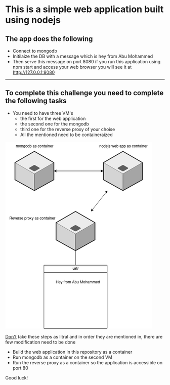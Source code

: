 # This is a simple web application built using nodejs 

## The app does the following 
- Connect to mongodb 
- Initilaize the DB with a message which is hey from Abu Mohammed
- Then serve this message on port 8080 if you run this application using npm start and access your web browser you will see it at http://127.0.0.1:8080

---

## To complete this challenge you need to complete the following tasks

- You need to have three VM's
    - the first for the web application
    - the second one for the mongodb
    - third one for the reverse proxy of your choise
    - All the mentioned need to be containeraized


![design](./img.png "design")

<u>Don't</u> take these steps as litral and in order they are mentioned in, there are few modification need to be done
- Build the web application in this repository as a container
- Run mongodb as a container on the second VM
- Run the reverse proxy as a container so the application is accessible on port 80 

Good luck!